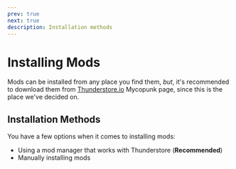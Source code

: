 ```yaml
---
prev: true
next: true
description: Installation methods
---
```


# Installing Mods

Mods can be installed from any place you find them, _but_,
it's recommended to download them from [Thunderstore.io](https://thunderstore.io/c/mycopunk/p/BepInEx/BepInExPack_Mycopunk/) Mycopunk page,
since this is the place we've decided on.

## Installation Methods

You have a few options when it comes to installing mods:
- Using a mod manager that works with Thunderstore (**Recommended**)
- Manually installing mods
